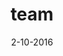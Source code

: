 ---
layout: post
title: team
date: 2-10-2016
name: Charlotte van Oostrum
summery: 
job: coordinator 
linkedin: https://www.linkedin.com/in/cevoostrum
twitter: https://twitter.com/cevoostrum
img: charlotte.jpg
---